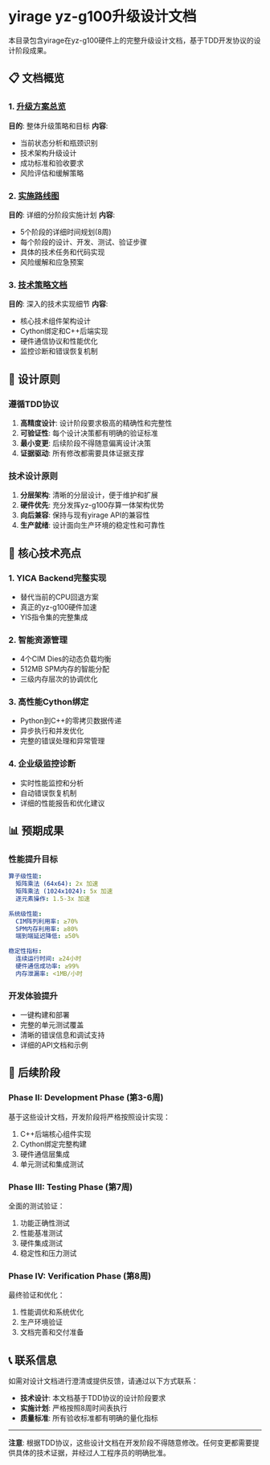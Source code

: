 # yirage yz-g100升级设计文档

本目录包含yirage在yz-g100硬件上的完整升级设计文档，基于TDD开发协议的设计阶段成果。

## 📋 文档概览

### 1. [升级方案总览](./yirage_yz_g100_upgrade_plan.md)
**目的**: 整体升级策略和目标
**内容**:
- 当前状态分析和瓶颈识别
- 技术架构升级设计
- 成功标准和验收要求
- 风险评估和缓解策略

### 2. [实施路线图](./yirage_implementation_roadmap.md)  
**目的**: 详细的分阶段实施计划
**内容**:
- 5个阶段的详细时间规划(8周)
- 每个阶段的设计、开发、测试、验证步骤
- 具体的技术任务和代码实现
- 风险缓解和应急预案

### 3. [技术策略文档](./yirage_upgrade_technical_strategy.md)
**目的**: 深入的技术实现细节
**内容**:
- 核心技术组件架构设计
- Cython绑定和C++后端实现
- 硬件通信协议和性能优化
- 监控诊断和错误恢复机制

## 🎯 设计原则

### 遵循TDD协议
1. **高精度设计**: 设计阶段要求极高的精确性和完整性
2. **可验证性**: 每个设计决策都有明确的验证标准
3. **最小变更**: 后续阶段不得随意偏离设计决策
4. **证据驱动**: 所有修改都需要具体证据支撑

### 技术设计原则
1. **分层架构**: 清晰的分层设计，便于维护和扩展
2. **硬件优先**: 充分发挥yz-g100存算一体架构优势
3. **向后兼容**: 保持与现有yirage API的兼容性
4. **生产就绪**: 设计面向生产环境的稳定性和可靠性

## 🚀 核心技术亮点

### 1. YICA Backend完整实现
- 替代当前的CPU回退方案
- 真正的yz-g100硬件加速
- YIS指令集的完整集成

### 2. 智能资源管理
- 4个CIM Dies的动态负载均衡
- 512MB SPM内存的智能分配
- 三级内存层次的协调优化

### 3. 高性能Cython绑定
- Python到C++的零拷贝数据传递
- 异步执行和并发优化
- 完整的错误处理和异常管理

### 4. 企业级监控诊断
- 实时性能监控和分析
- 自动错误恢复机制
- 详细的性能报告和优化建议

## 📊 预期成果

### 性能提升目标
```yaml
算子级性能:
  矩阵乘法 (64x64): 2x 加速
  矩阵乘法 (1024x1024): 5x 加速
  逐元素操作: 1.5-3x 加速
  
系统级性能:
  CIM阵列利用率: ≥70%
  SPM内存利用率: ≥80%
  端到端延迟降低: ≥50%
  
稳定性指标:
  连续运行时间: ≥24小时
  硬件通信成功率: ≥99%
  内存泄漏率: <1MB/小时
```

### 开发体验提升
- 一键构建和部署
- 完整的单元测试覆盖
- 清晰的错误信息和调试支持
- 详细的API文档和示例

## 🔄 后续阶段

### Phase II: Development Phase (第3-6周)
基于这些设计文档，开发阶段将严格按照设计实现：
1. C++后端核心组件实现
2. Cython绑定完整构建
3. 硬件通信层集成
4. 单元测试和集成测试

### Phase III: Testing Phase (第7周)
全面的测试验证：
1. 功能正确性测试
2. 性能基准测试
3. 硬件集成测试
4. 稳定性和压力测试

### Phase IV: Verification Phase (第8周)
最终验证和优化：
1. 性能调优和系统优化
2. 生产环境验证
3. 文档完善和交付准备

## 📞 联系信息

如需对设计文档进行澄清或提供反馈，请通过以下方式联系：

- **技术设计**: 本文档基于TDD协议的设计阶段要求
- **实施计划**: 严格按照8周时间表执行
- **质量标准**: 所有验收标准都有明确的量化指标

---

**注意**: 根据TDD协议，这些设计文档在开发阶段不得随意修改。任何变更都需要提供具体的技术证据，并经过人工程序员的明确批准。
